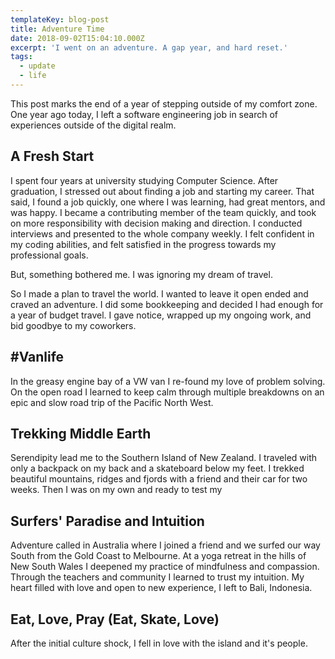```yaml
---
templateKey: blog-post
title: Adventure Time
date: 2018-09-02T15:04:10.000Z
excerpt: 'I went on an adventure. A gap year, and hard reset.'
tags:
  - update
  - life
---
```

This post marks the end of a year of stepping outside of my comfort zone. One year ago today, I left a software engineering job in search of experiences outside of the digital realm.

## A Fresh Start

I spent four years at university studying Computer Science. After graduation, I stressed out about finding a job and starting my career. That said, I found a job quickly, one where I was learning, had great mentors, and was happy. I became a contributing member of the team quickly, and took on more responsibility with decision making and direction. I conducted interviews and presented to the whole company weekly. I felt confident in my coding abilities, and felt satisfied in the progress towards my professional goals.

But, something bothered me. I was ignoring my dream of travel.

So I made a plan to travel the world. I wanted to leave it open ended and craved an adventure. I did some bookkeeping and decided I had enough for a year of budget travel. I gave notice, wrapped up my ongoing work, and bid goodbye to my coworkers.

## \#Vanlife

In the greasy engine bay of a VW van I re-found my love of problem solving. On the open road I learned to keep calm through multiple breakdowns on an epic and slow road trip of the Pacific North West. 

## Trekking Middle Earth

Serendipity lead me to the Southern Island of New Zealand. I traveled with only a backpack on my back and a skateboard below my feet. I trekked beautiful mountains, ridges and fjords with a friend and their car for two weeks. Then I was on my own and ready to test my 

## Surfers' Paradise and Intuition

Adventure called in Australia where I joined a friend and we surfed our way South from the Gold Coast to Melbourne. At a yoga retreat in the hills of New South Wales I deepened my practice of mindfulness and compassion. Through the teachers and community I learned to trust my intuition. My heart filled with love and open to new experience, I left to Bali, Indonesia. 

## Eat, Love, Pray (Eat, Skate, Love)

After the initial culture shock, I fell in love with the island and it's people.
